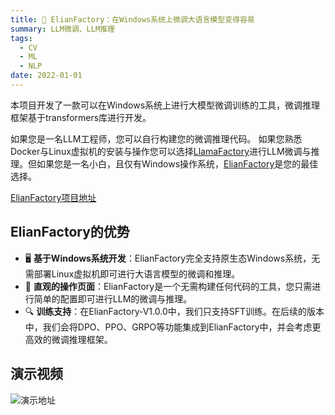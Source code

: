 ```yaml
---
title: 🐤 ElianFactory：在Windows系统上微调大语言模型变得容易
summary: LLM微调、LLM推理
tags:
  - CV
  - ML
  - NLP
date: 2022-01-01
---
```


本项目开发了一款可以在Windows系统上进行大模型微调训练的工具，微调推理框架基于transformers库进行开发。

如果您是一名LLM工程师，您可以自行构建您的微调推理代码。
如果您熟悉Docker与Linux虚拟机的安装与操作您可以选择[LlamaFactory](https://github.com/hiyouga/LLaMA-Factory)进行LLM微调与推理。但如果您是一名小白，且仅有Windows操作系统，[ElianFactory](https://github.com/2elian/Elian-Factory)是您的最佳选择。

[ElianFactory项目地址](https://github.com/2elian/Elian-Factory)

## ElianFactory的优势

- 🖥️ **基于Windows系统开发**：ElianFactory完全支持原生态Windows系统，无需部署Linux虚拟机即可进行大语言模型的微调和推理。
- 🚀 **直观的操作页面**：ElianFactory是一个无需构建任何代码的工具，您只需进行简单的配置即可进行LLM的微调与推理。
- 🔍 **训练支持**：在ElianFactory-V1.0.0中，我们只支持SFT训练。在后续的版本中，我们会将DPO、PPO、GRPO等功能集成到ElianFactory中，并会考虑更高效的微调推理框架。

## 演示视频

![演示地址](./video.gif)